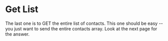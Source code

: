 # Get List

The last one is to GET the entire list of contacts.  This one should be easy -- you just want to send the entire contacts array.  Look at the next page for the answer.